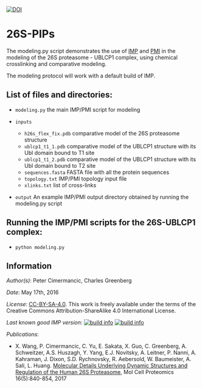 [![DOI](https://zenodo.org/badge/DOI/10.5281/zenodo.496173.svg)](https://doi.org/10.5281/zenodo.496173)

# 26S-PIPs

The modeling.py script demonstrates the use of [IMP](https://integrativemodeling.org)
and [PMI](https://github.com/salilab/pmi) in the modeling of the 26S proteasome - UBLCP1 complex, using chemical crosslinking and comparative modeling. 

The modeling protocol will work with a default build of IMP.

## List of files and directories:

- `modeling.py`  the main IMP/PMI script for modeling

- `inputs`
  - `h26s_flex_fix.pdb`  comparative model of the 26S proteasome structure
  - `ublcp1_t1_1.pdb`    comparative model of the UBLCP1 structure with its Ubl domain bound to T1 site
  - `ublcp1_t1_2.pdb`    comparative model of the UBLCP1 structure with its Ubl domain bound to T2 site
  - `sequences.fasta`    FASTA file with all the protein sequences
  - `topology.txt`       IMP/PMI topology input file
  - `xlinks.txt`         list of cross-links

- `output`               An example IMP/PMI output directory obtained by running the modeling.py script

## Running the IMP/PMI scripts for the 26S-UBLCP1 complex:

- `python modeling.py`


## Information

_Author(s)_: Peter Cimermancic, Charles Greenberg

_Date_: May 17th, 2016

_License_: [CC-BY-SA-4.0](https://creativecommons.org/licenses/by-sa/4.0/legalcode).
This work is freely available under the terms of the Creative Commons
Attribution-ShareAlike 4.0 International License.

_Last known good IMP version_: [![build info](https://integrativemodeling.org/systems/?sysstat=21&branch=master)](https://integrativemodeling.org/systems/) [![build info](https://integrativemodeling.org/systems/?sysstat=21&branch=develop)](https://integrativemodeling.org/systems/)

_Publications_:
 - X. Wang, P. Cimermancic, C. Yu, E. Sakata, X. Guo, C. Greenberg,
   A. Schweitzer, A.S. Huszagh, Y. Yang, E.J. Novitsky, A. Leitner, P. Nanni,
   A. Kahraman, J. Dixon, S.D. Rychnovsky, R. Aebersold, W. Baumeister,
   A. Sali, L. Huang. [Molecular Details Underlying Dynamic Structures and
   Regulation of the Human 26S Proteasome](https://www.ncbi.nlm.nih.gov/pubmed/28292943), Mol Cell Proteomics 16(5):840-854, 2017
  

